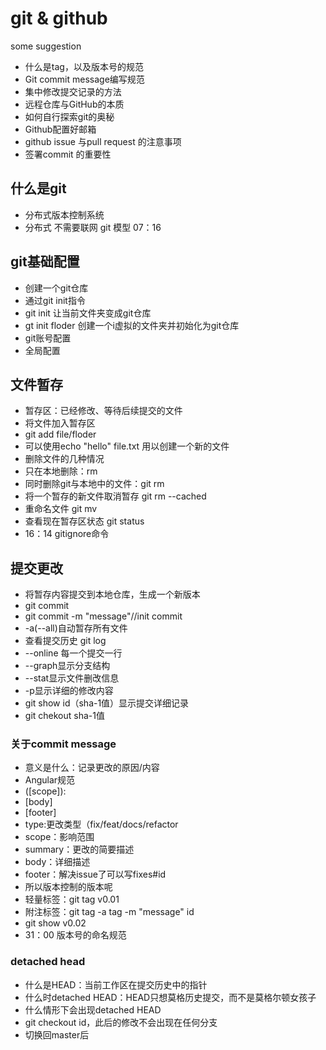 # git & github
some suggestion
+ 什么是tag，以及版本号的规范
+ Git commit message编写规范
+ 集中修改提交记录的方法
+ 远程仓库与GitHub的本质
+ 如何自行探索git的奥秘
+ Github配置好邮箱
+ github issue 与pull request 的注意事项
+ 签署commit 的重要性
## 什么是git
+ 分布式版本控制系统
+ 分布式 不需要联网
git 模型
07：16
## git基础配置
+ 创建一个git仓库
+ 通过git init指令
+ git init 让当前文件夹变成git仓库
+ gt init floder 创建一个i虚拟的文件夹并初始化为git仓库
+ git账号配置
+ 全局配置
## 文件暂存
+ 暂存区：已经修改、等待后续提交的文件
+ 将文件加入暂存区
+ git add file/floder
+ 可以使用echo "hello" file.txt 用以创建一个新的文件
+ 删除文件的几种情况
+ 只在本地删除：rm
+ 同时删除git与本地中的文件：git rm
+ 将一个暂存的新文件取消暂存 git rm --cached
+ 重命名文件 git mv
+ 查看现在暂存区状态 git status
+ 16：14 gitignore命令
## 提交更改
+ 将暂存内容提交到本地仓库，生成一个新版本
+ git commit 
+ git commit -m "message"//init commit
+ -a(--all)自动暂存所有文件
+ 查看提交历史 git log
+ --online 每一个提交一行
+ --graph显示分支结构
+ --stat显示文件删改信息
+ -p显示详细的修改内容
+ git show id（sha-1值）显示提交详细记录
+ git chekout sha-1值
### 关于commit message
+ 意义是什么：记录更改的原因/内容
+ Angular规范
+ <type>([scope]):<summary>
+ [body]
+ [footer]
+ type:更改类型（fix/feat/docs/refactor
+ scope：影响范围
+ summary：更改的简要描述 
+ body：详细描述
+ footer：解决issue了可以写fixes#id
+ 所以版本控制的版本呢
+ 轻量标签：git tag v0.01
+ 附注标签：git tag -a tag -m "message" id
+ git show v0.02
+ 31：00 版本号的命名规范
### detached head
+ 什么是HEAD：当前工作区在提交历史中的指针
+ 什么时detached HEAD：HEAD只想莫格历史提交，而不是莫格尔顿女孩子
+ 什么情形下会出现detached HEAD
+ git checkout id，此后的修改不会出现在任何分支
+ 切换回master后